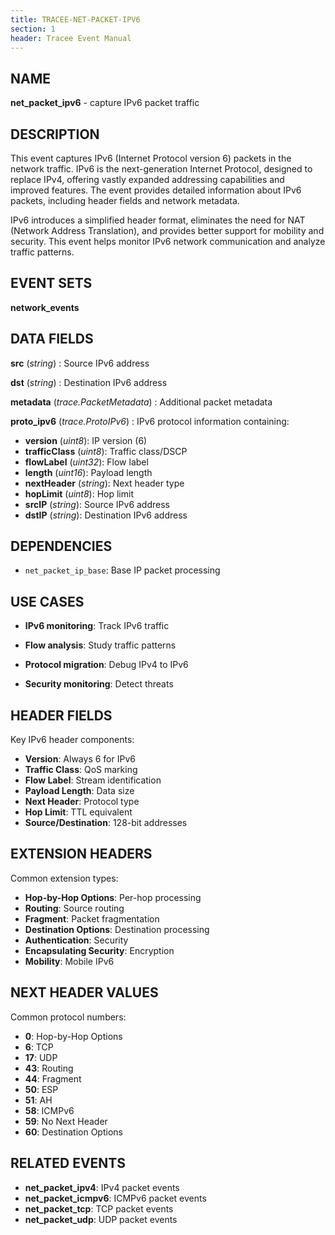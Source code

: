 ```yaml
---
title: TRACEE-NET-PACKET-IPV6
section: 1
header: Tracee Event Manual
---
```


## NAME

**net_packet_ipv6** - capture IPv6 packet traffic

## DESCRIPTION

This event captures IPv6 (Internet Protocol version 6) packets in the network traffic. IPv6 is the next-generation Internet Protocol, designed to replace IPv4, offering vastly expanded addressing capabilities and improved features. The event provides detailed information about IPv6 packets, including header fields and network metadata.

IPv6 introduces a simplified header format, eliminates the need for NAT (Network Address Translation), and provides better support for mobility and security. This event helps monitor IPv6 network communication and analyze traffic patterns.

## EVENT SETS

**network_events**

## DATA FIELDS

**src** (*string*)
: Source IPv6 address

**dst** (*string*)
: Destination IPv6 address

**metadata** (*trace.PacketMetadata*)
: Additional packet metadata

**proto_ipv6** (*trace.ProtoIPv6*)
: IPv6 protocol information containing:
  - **version** (*uint8*): IP version (6)
  - **trafficClass** (*uint8*): Traffic class/DSCP
  - **flowLabel** (*uint32*): Flow label
  - **length** (*uint16*): Payload length
  - **nextHeader** (*string*): Next header type
  - **hopLimit** (*uint8*): Hop limit
  - **srcIP** (*string*): Source IPv6 address
  - **dstIP** (*string*): Destination IPv6 address

## DEPENDENCIES

- `net_packet_ip_base`: Base IP packet processing

## USE CASES

- **IPv6 monitoring**: Track IPv6 traffic

- **Flow analysis**: Study traffic patterns

- **Protocol migration**: Debug IPv4 to IPv6

- **Security monitoring**: Detect threats

## HEADER FIELDS

Key IPv6 header components:

- **Version**: Always 6 for IPv6
- **Traffic Class**: QoS marking
- **Flow Label**: Stream identification
- **Payload Length**: Data size
- **Next Header**: Protocol type
- **Hop Limit**: TTL equivalent
- **Source/Destination**: 128-bit addresses

## EXTENSION HEADERS

Common extension types:

- **Hop-by-Hop Options**: Per-hop processing
- **Routing**: Source routing
- **Fragment**: Packet fragmentation
- **Destination Options**: Destination processing
- **Authentication**: Security
- **Encapsulating Security**: Encryption
- **Mobility**: Mobile IPv6

## NEXT HEADER VALUES

Common protocol numbers:

- **0**: Hop-by-Hop Options
- **6**: TCP
- **17**: UDP
- **43**: Routing
- **44**: Fragment
- **50**: ESP
- **51**: AH
- **58**: ICMPv6
- **59**: No Next Header
- **60**: Destination Options

## RELATED EVENTS

- **net_packet_ipv4**: IPv4 packet events
- **net_packet_icmpv6**: ICMPv6 packet events
- **net_packet_tcp**: TCP packet events
- **net_packet_udp**: UDP packet events
